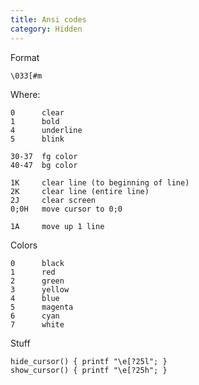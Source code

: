 ```yaml
---
title: Ansi codes
category: Hidden
---
```


Format

    \033[#m

Where:

    0      clear
    1      bold
    4      underline
    5      blink

    30-37  fg color
    40-47  bg color

    1K     clear line (to beginning of line)
    2K     clear line (entire line)
    2J     clear screen
    0;0H   move cursor to 0;0

    1A     move up 1 line

Colors

    0      black
    1      red
    2      green
    3      yellow
    4      blue
    5      magenta
    6      cyan
    7      white

Stuff

    hide_cursor() { printf "\e[?25l"; }
    show_cursor() { printf "\e[?25h"; }
